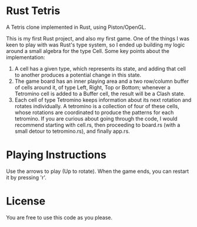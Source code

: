 # Rust Tetris

A Tetris clone implemented in Rust, using Piston/OpenGL.

This is my first Rust project, and also my first game. One of the things I was keen to play with was Rust's type system, so I ended up building my logic around a small algebra for the type Cell.
Some key points about the implementation:

1. A cell has a given type, which represents its state, and adding that cell to another produces a potential change in this state.
2. The game board has an inner playing area and a two row/column buffer of cells around it, of type Left, Right, Top or Bottom; whenever a Tetromino cell is added to a Buffer cell, the result will be a Clash state.
3. Each cell of type Tetromino keeps information about its next rotation and rotates individually. A tetromino is a collection of four of these cells, whose rotations are coordinated to produce the patterns for each tetromino.
   If you are curious about going through the code, I would recommend starting with cell.rs, then proceeding to board.rs (with a small detour to tetromino.rs), and finally app.rs.

# Playing Instructions

Use the arrows to play (Up to rotate).
When the game ends, you can restart it by pressing 'r'.

# License

You are free to use this code as you please.
